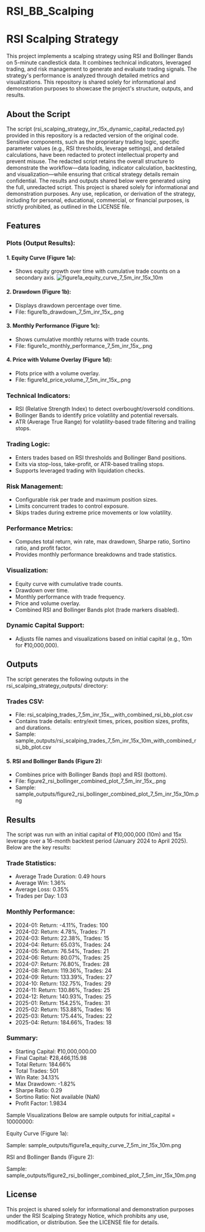 # RSI_BB_Scalping

# RSI Scalping Strategy
This project implements a scalping strategy using RSI and Bollinger Bands on 5-minute candlestick data. It combines technical indicators, leveraged trading, and risk management to generate and evaluate trading signals. The strategy's performance is analyzed through detailed metrics and visualizations. This repository is shared solely for informational and demonstration purposes to showcase the project's structure, outputs, and results.

## About the Script
The script (rsi_scalping_strategy_inr_15x_dynamic_capital_redacted.py) provided in this repository is a redacted version of the original code. Sensitive components, such as the proprietary trading logic, specific parameter values (e.g., RSI thresholds, leverage settings), and detailed calculations, have been redacted to protect intellectual property and prevent misuse. The redacted script retains the overall structure to demonstrate the workflow—data loading, indicator calculation, backtesting, and visualization—while ensuring that critical strategy details remain confidential. The results and outputs shared below were generated using the full, unredacted script. This project is shared solely for informational and demonstration purposes. Any use, replication, or derivation of the strategy, including for personal, educational, commercial, or financial purposes, is strictly prohibited, as outlined in the LICENSE file.

## Features

### Plots (Output Results):

#### 1. Equity Curve (Figure 1a):
- Shows equity growth over time with cumulative trade counts on a secondary axis.
![figure1a_equity_curve_7_5m_inr_15x_10m](https://github.com/user-attachments/assets/6845c48b-20c1-463f-bf9b-bf6177c811a0)



#### 2. Drawdown (Figure 1b):
- Displays drawdown percentage over time.
- File: figure1b_drawdown_7_5m_inr_15x_<capital>.png


#### 3. Monthly Performance (Figure 1c):
- Shows cumulative monthly returns with trade counts.
- File: figure1c_monthly_performance_7_5m_inr_15x_<capital>.png


#### 4. Price with Volume Overlay (Figure 1d):
- Plots price with a volume overlay.
- File: figure1d_price_volume_7_5m_inr_15x_<capital>.png
### Technical Indicators:
- RSI (Relative Strength Index) to detect overbought/oversold conditions.
- Bollinger Bands to identify price volatility and potential reversals.
- ATR (Average True Range) for volatility-based trade filtering and trailing stops.


### Trading Logic:
- Enters trades based on RSI thresholds and Bollinger Band positions.
- Exits via stop-loss, take-profit, or ATR-based trailing stops.
- Supports leveraged trading with liquidation checks.


### Risk Management:
- Configurable risk per trade and maximum position sizes.
- Limits concurrent trades to control exposure.
- Skips trades during extreme price movements or low volatility.

### Performance Metrics:
- Computes total return, win rate, max drawdown, Sharpe ratio, Sortino ratio, and profit factor.
- Provides monthly performance breakdowns and trade statistics.


### Visualization:
- Equity curve with cumulative trade counts.
- Drawdown over time.
- Monthly performance with trade frequency.
- Price and volume overlay.
- Combined RSI and Bollinger Bands plot (trade markers disabled).


### Dynamic Capital Support:
- Adjusts file names and visualizations based on initial capital (e.g., 10m for ₹10,000,000).



## Outputs
The script generates the following outputs in the rsi_scalping_strategy_outputs/ directory:

### Trades CSV:

- File: rsi_scalping_trades_7_5m_inr_15x_<capital>_with_combined_rsi_bb_plot.csv
- Contains trade details: entry/exit times, prices, position sizes, profits, and durations.
- Sample: sample_outputs/rsi_scalping_trades_7_5m_inr_15x_10m_with_combined_rsi_bb_plot.csv





#### 5. RSI and Bollinger Bands (Figure 2):
- Combines price with Bollinger Bands (top) and RSI (bottom).
- File: figure2_rsi_bollinger_combined_plot_7_5m_inr_15x_<capital>.png
- Sample: sample_outputs/figure2_rsi_bollinger_combined_plot_7_5m_inr_15x_10m.png





## Results
The script was run with an initial capital of ₹10,000,000 (10m) and 15x leverage over a 16-month backtest period (January 2024 to April 2025). Below are the key results:

### Trade Statistics:

- Average Trade Duration: 0.49 hours
- Average Win: 1.36%
- Average Loss: 0.35%
- Trades per Day: 1.03


### Monthly Performance:

- 2024-01: Return: -4.11%, Trades: 100
- 2024-02: Return: 4.78%, Trades: 71
- 2024-03: Return: 22.38%, Trades: 15
- 2024-04: Return: 65.03%, Trades: 24
- 2024-05: Return: 76.54%, Trades: 21
- 2024-06: Return: 80.07%, Trades: 25
- 2024-07: Return: 76.80%, Trades: 28
- 2024-08: Return: 119.36%, Trades: 24
- 2024-09: Return: 133.39%, Trades: 27
- 2024-10: Return: 132.75%, Trades: 29
- 2024-11: Return: 130.86%, Trades: 25
- 2024-12: Return: 140.93%, Trades: 25
- 2025-01: Return: 154.25%, Trades: 31
- 2025-02: Return: 153.88%, Trades: 16
- 2025-03: Return: 175.44%, Trades: 22
- 2025-04: Return: 184.66%, Trades: 18


### Summary:

- Starting Capital: ₹10,000,000.00
- Final Capital: ₹28,466,115.98
- Total Return: 184.66%
- Total Trades: 501
- Win Rate: 34.13%
- Max Drawdown: -1.82%
- Sharpe Ratio: 0.29
- Sortino Ratio: Not available (NaN)
- Profit Factor: 1.9834



Sample Visualizations
Below are sample outputs for initial_capital = 10000000:

Equity Curve (Figure 1a):

Sample: sample_outputs/figure1a_equity_curve_7_5m_inr_15x_10m.png


RSI and Bollinger Bands (Figure 2):

Sample: sample_outputs/figure2_rsi_bollinger_combined_plot_7_5m_inr_15x_10m.png



## License
This project is shared solely for informational and demonstration purposes under the RSI Scalping Strategy Notice, which prohibits any use, modification, or distribution. See the LICENSE file for details.
